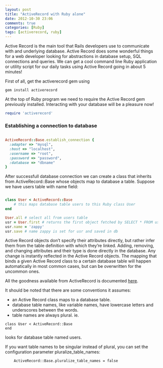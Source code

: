 ```yaml
---
layout: post
title: "ActiveRecord with Ruby alone"
date: 2012-10-30 23:06
comments: true
categories: [Ruby]
tags: [activerecord, ruby]
---
```

Active Record is the main tool that Rails developers use to communicate with and underlying database. Active Record does some wonderful things for a web developer looking for abstractions in  database setup, SQL connections and queries.  We can get a cool command line Ruby application or utility script for our daily tasks using Active Record going in about 5 minutes!

First of all, get the activerecord gem using
```
gem install activerecord

```

At the top of Ruby program we need to require the Active Record gem previously installed.  Interacting with your database will be a pleasure now!
``` ruby
require 'activerecord'
```

### Establishing a connection to database

``` ruby

ActiveRecord::Base.establish_connection {
  :adapter => "mysql",
  :host => "localhost",
  :username => "root",
  :password => "password",
  :database => "dbname"
}

```
<!-- more -->
After successfull database connection we can create a class that inherits from ActiveRecord::Base whose objects map to database a table. Suppose we have users table with name field:
``` ruby

class User < ActiveRecord::Base
	# this maps database table users to this Ruby class User
end

User.all # select all from users table
usr = User.first # returns the first object fetched by SELECT * FROM users
usr.name = 'zappy'
usr.save # name zappy is set for usr and saved in db

```
Active Record objects don’t specify their attributes directly, but rather infer them from the table definition with which they’re linked. Adding, removing, and changing attributes and their type is done directly in the database. Any change is instantly reflected in the Active Record objects. The mapping that binds a given Active Record class to a certain database table will happen automatically in most common cases, but can be overwritten for the uncommon ones.

All the goodness available from ActiveRecord is documented [here](http://api.rubyonrails.org/classes/ActiveRecord/Base.html).

It should be noted that there are some conventions it assumes:

-	an Active Record class maps to a database table.
-	database table names, like variable names, have lowercase letters and underscores between the words.
-	table names are always plural.
ie.
```
class User < ActiveRecord::Base
end

```
looks for database table named users.

If you want table names to be singular instead of plural, you can set the configuration parameter pluralize_table_names:
```
	ActiveRecord::Base.pluralize_table_names = false
```
